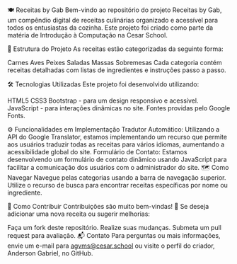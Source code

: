 🍽 Receitas by Gab
Bem-vindo ao repositório do projeto Receitas by Gab, um compêndio digital de receitas culinárias organizado e acessível para todos os entusiastas da cozinha. Este projeto foi criado como parte da matéria de Introdução à Computação na Cesar School.

📂 Estrutura do Projeto
As receitas estão categorizadas da seguinte forma:

Carnes
Aves
Peixes
Saladas
Massas
Sobremesas
Cada categoria contém receitas detalhadas com listas de ingredientes e instruções passo a passo.

🛠 Tecnologias Utilizadas
Este projeto foi desenvolvido utilizando:

HTML5
CSS3
Bootstrap - para um design responsivo e acessível.
JavaScript - para interações dinâmicas no site.
Fontes providas pelo Google Fonts.

⚙️ Funcionalidades em Implementação
Tradutor Automático: Utilizando a API do Google Translator, estamos implementando um recurso que permite aos usuários traduzir todas as receitas para vários idiomas, aumentando a acessibilidade global do site.
Formulário de Contato: Estamos desenvolvendo um formulário de contato dinâmico usando JavaScript para facilitar a comunicação dos usuários com o administrador do site.
🗺️ Como Navegar
Navegue pelas categorias usando a barra de navegação superior. Utilize o recurso de busca para encontrar receitas específicas por nome ou ingrediente.

🤝 Como Contribuir
Contribuições são muito bem-vindas! 🌟 Se deseja adicionar uma nova receita ou sugerir melhorias:

Faça um fork deste repositório.
Realize suas mudanças.
Submeta um pull request para avaliação.
📬 Contato
Para perguntas ou mais informações, envie um e-mail para agvms@cesar.school ou visite o perfil do criador, Anderson Gabriel, no GitHub.